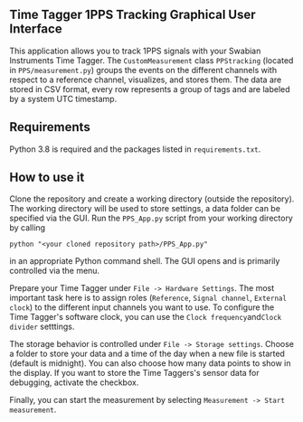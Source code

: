 ## Time Tagger 1PPS Tracking Graphical User Interface

This application allows you to track 1PPS signals with your Swabian Instruments Time Tagger.
The `CustomMeasurement` class `PPStracking` (located in `PPS/measurement.py`) groups the
events on the different channels with respect to a reference channel, visualizes, and stores them.
The data are stored in CSV format, every row represents a group of tags and are labeled by a system UTC timestamp.

## Requirements

Python 3.8 is required and the packages listed in `requirements.txt`.

## How to use it

Clone the repository and create a working directory (outside the repository).
The working directory will be used to store settings, a data folder can be specified via the GUI.
Run the `PPS_App.py` script from your working directory by calling

```
python "<your cloned repository path>/PPS_App.py"
```

in an appropriate Python command shell.
The GUI opens and is primarily controlled via the menu.

Prepare your Time Tagger under `File -> Hardware Settings`. The most important task here is to assign roles (`Reference`, `Signal channel`, `External clock`) to the different input channels you want to use. To configure the Time Tagger's software clock, you can use the `Clock frequency`and`Clock divider` setttings.

The storage behavior is controlled under `File -> Storage settings`.
Choose a folder to store your data and a time of the day when a new file is started (default is midnight).
You can also choose how many data points to show in the display.
If you want to store the Time Taggers's sensor data for debugging, activate the checkbox.

Finally, you can start the measurement by selecting `Measurement -> Start measurement`.
